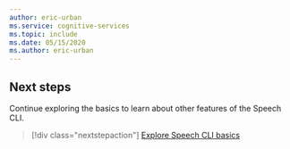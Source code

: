 ```yaml
---
author: eric-urban
ms.service: cognitive-services
ms.topic: include
ms.date: 05/15/2020
ms.author: eric-urban
---
```


## Next steps

Continue exploring the basics to learn about other features of the Speech CLI.

> [!div class="nextstepaction"]
> [Explore Speech CLI basics](../../spx-basics.md)
